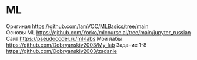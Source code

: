 # ML
Оригинал https://github.com/IamVOC/MLBasics/tree/main  
Основы ML https://github.com/Yorko/mlcourse.ai/tree/main/jupyter_russian  
Сайт https://pseudocoder.ru/ml-labs
Мои лабы https://github.com/Dobryanskiy2003/My_lab
Задание 1-8 https://github.com/Dobryanskiy2003/zadanie
